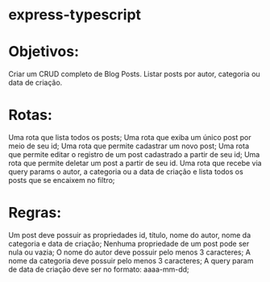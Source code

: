 # express-typescript

# Objetivos:

 Criar um CRUD completo de Blog Posts.
 Listar posts por autor, categoria ou data de criação.

# Rotas:

 Uma rota que lista todos os posts;
 Uma rota que exiba um único post por meio de seu id;
 Uma rota que permite cadastrar um novo post;
 Uma rota que permite editar o registro de um post cadastrado a partir de seu id;
 Uma rota que permite deletar um post a partir de seu id.
 Uma rota que recebe via query params o autor, a categoria ou a data de criação e lista todos os posts que se encaixem no filtro;
 
# Regras:

 Um post deve possuir as propriedades id, título, nome do autor, nome da categoria e data de criação;
 Nenhuma propriedade de um post pode ser nula ou vazia;
 O nome do autor deve possuir pelo menos 3 caracteres;
 A nome da categoria deve possuir pelo menos 3 caracteres;
 A query param de data de criação deve ser no formato: aaaa-mm-dd;